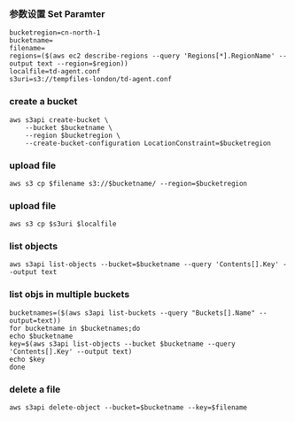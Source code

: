 
### 参数设置 Set Paramter
```
bucketregion=cn-north-1
bucketname=
filename=
regions=($(aws ec2 describe-regions --query 'Regions[*].RegionName' --output text --region=$region))
localfile=td-agent.conf
s3uri=s3://tempfiles-london/td-agent.conf
```
###  create a bucket

```
aws s3api create-bucket \
    --bucket $bucketname \
    --region $bucketregion \
    --create-bucket-configuration LocationConstraint=$bucketregion
   ```
###  upload file
```
aws s3 cp $filename s3://$bucketname/ --region=$bucketregion
```
###  upload file
```
aws s3 cp $s3uri $localfile
```

###  list objects
```
aws s3api list-objects --bucket=$bucketname --query 'Contents[].Key' --output text
```
###  list objs in multiple buckets
```
bucketnames=($(aws s3api list-buckets --query "Buckets[].Name" --output=text))
for bucketname in $bucketnames;do
echo $bucketname
key=$(aws s3api list-objects --bucket $bucketname --query 'Contents[].Key' --output text)
echo $key
done
```

###  delete a file
```
aws s3api delete-object --bucket=$bucketname --key=$filename
```
